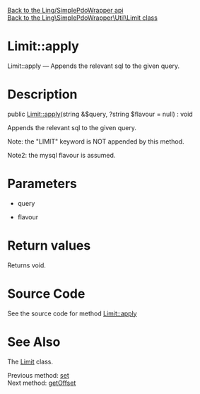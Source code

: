 [Back to the Ling/SimplePdoWrapper api](https://github.com/lingtalfi/SimplePdoWrapper/blob/master/doc/api/Ling/SimplePdoWrapper.md)<br>
[Back to the Ling\SimplePdoWrapper\Util\Limit class](https://github.com/lingtalfi/SimplePdoWrapper/blob/master/doc/api/Ling/SimplePdoWrapper/Util/Limit.md)


Limit::apply
================



Limit::apply — Appends the relevant sql to the given query.




Description
================


public [Limit::apply](https://github.com/lingtalfi/SimplePdoWrapper/blob/master/doc/api/Ling/SimplePdoWrapper/Util/Limit/apply.md)(string &$query, ?string $flavour = null) : void




Appends the relevant sql to the given query.

Note: the "LIMIT" keyword is NOT appended by this method.

Note2: the mysql flavour is assumed.




Parameters
================


- query

    

- flavour

    


Return values
================

Returns void.








Source Code
===========
See the source code for method [Limit::apply](https://github.com/lingtalfi/SimplePdoWrapper/blob/master/Util/Limit.php#L78-L84)


See Also
================

The [Limit](https://github.com/lingtalfi/SimplePdoWrapper/blob/master/doc/api/Ling/SimplePdoWrapper/Util/Limit.md) class.

Previous method: [set](https://github.com/lingtalfi/SimplePdoWrapper/blob/master/doc/api/Ling/SimplePdoWrapper/Util/Limit/set.md)<br>Next method: [getOffset](https://github.com/lingtalfi/SimplePdoWrapper/blob/master/doc/api/Ling/SimplePdoWrapper/Util/Limit/getOffset.md)<br>

